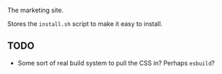 The marketing site.

Stores the `install.sh` script to make it easy to install.

## TODO

* Some sort of real build system to pull the CSS in? Perhaps `esbuild`?

